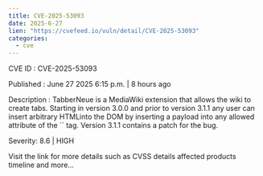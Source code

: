 ```yaml
--- 
title: CVE-2025-53093
date: 2025-6-27
lien: "https://cvefeed.io/vuln/detail/CVE-2025-53093"
categories:
  - cve
---
```


CVE ID : CVE-2025-53093

Published :  June 27
2025
6:15 p.m. | 8 hours ago

Description : TabberNeue is a MediaWiki extension that allows the wiki to create tabs. Starting in version 3.0.0 and prior to version 3.1.1
any user can insert arbitrary HTMLinto the DOM by inserting a payload into any allowed attribute of the `` tag. Version 3.1.1 contains a patch for the bug.

Severity: 8.6 | HIGH

Visit the link for more details
such as CVSS details
affected products
timeline
and more...
